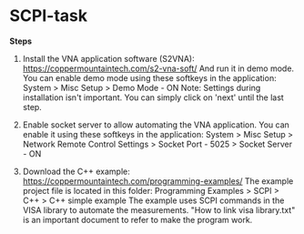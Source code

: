 # SCPI-task
**Steps**
1) Install the VNA application software (S2VNA):
https://coppermountaintech.com/s2-vna-soft/
And run it in demo mode. You can enable demo mode using these softkeys in the application: System > Misc Setup > Demo  Mode - ON
Note: Settings during installation isn't important. You can simply click on 'next' until the last step.

2) Enable socket server to allow automating the VNA application. You can enable it using these softkeys in the application: System > Misc Setup > Network Remote Control Settings > Socket Port - 5025 > Socket Server - ON

3) Download the C++ example:
https://coppermountaintech.com/programming-examples/
The example project file is located in this folder: Programming Examples > SCPI > C++ > C++ simple example
The example uses SCPI commands in the VISA library to automate the measurements. "How to link visa library.txt" is an important document to refer to make the program work.
